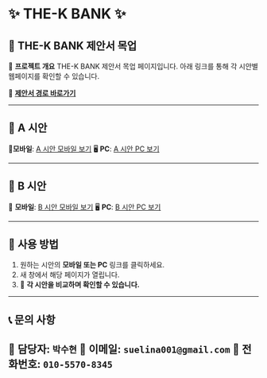 # ✨ THE-K BANK ✨
## 🏦 THE-K BANK 제안서 목업

📌 **프로젝트 개요**
THE-K BANK 제안서 목업 페이지입니다. 아래 링크를 통해 각 시안별 웹페이지를 확인할 수 있습니다.

🔗 **[제안서 경로 바로가기](https://elinasu001.github.io/THE-K-BANK_SAMPLE/root/gate.html)**

---

## 🎨 A 시안
📱**모바일**: [A 시안 모바일 보기](https://elinasu001.github.io/THE-K-BANK_SAMPLE/root/typeA/index.html)
🖥 **PC**: [A 시안 PC 보기](https://elinasu001.github.io/THE-K-BANK_SAMPLE/root/ODSA/index.html)

---

## 🎨 B 시안
📱 **모바일**: [B 시안 모바일 보기](https://elinasu001.github.io/THE-K-BANK_SAMPLE/root/typeB/index.html)
🖥 **PC**: [B 시안 PC 보기](https://elinasu001.github.io/THE-K-BANK_SAMPLE/root/ODSA/index.html)

---

## 📌 사용 방법
1. 원하는 시안의 **모바일 또는 PC** 링크를 클릭하세요.
2. 새 창에서 해당 페이지가 열립니다.
3. 🚀 **각 시안을 비교하며 확인할 수 있습니다.**

---

## 📞 문의 사항
🔹 **담당자**: `박수현`
🔹 **이메일**: `suelina001@gmail.com`
🔹 **전화번호**: `010-5570-8345`
---
